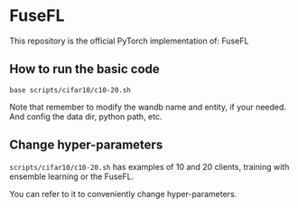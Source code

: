 # FuseFL

This repository is the official PyTorch implementation of: FuseFL


## How to run the basic code
```
base scripts/cifar10/c10-20.sh
```

Note that remember to modify the wandb name and entity, if your needed. And config the data dir, python path, etc.



## Change hyper-parameters
```scripts/cifar10/c10-20.sh``` has examples of 10 and 20 clients, training with ensemble learning or the FuseFL. 

You can refer to it to conveniently change hyper-parameters.



















